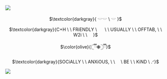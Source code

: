  <img src="https://media.discordapp.net/attachments/1077363198241546303/1302497516452839505/Untitled582_20241103000002.png?ex=672854d7&is=67270357&hm=1bcecf8cc7caef872b962be9af142510146c19a1428045a1152bfe7f2c742243&=&format=webp&quality=lossless&width=1100&height=542" />
 <p align="center">
$\textcolor{darkgray}{ 𓎟𓎟 \ 𓎟 }$
  
<p align="center">
$\textcolor{darkgray}{C+H \ \ FRiENDLY \ ⠀⠀\ \ USUALLY \ \ OFFTAB, \ \ W2i  \ \ ⠀ }$
 
<p align="center">
$\color{olive}{𓊆ྀི𖠁𓊇ྀི}$
 
 <p align="center">
  $\textcolor{darkgray}{SOCiALLY \ \ ANXiOUS, \ \  ⠀ \ BE \ \ KiND \ .ᐟ}$
</p>
<img src="https://media.discordapp.net/attachments/1077363198241546303/1302497520269787207/Untitled582_20241103000000.png?ex=672854d8&is=67270358&hm=eab223ecf3751e52fe17d944398be13b49a5d785b9b0cd55562b1027060927bc&=&format=webp&quality=lossless&width=1820&height=898" />

